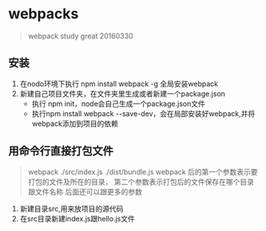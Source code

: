 # webpacks
> webpack study
> great 20160330


## 安装
1. 在nodo环境下执行 npm install webpack -g 全局安装webpack
2. 新建自己项目文件夹，在文件夹里生成或者新建一个package.json
    *   执行 npm init，node会自己生成一个package.json文件
    *   执行npm install webpack --save-dev，会在局部安装好webpack,并将webpack添加到项目的依赖

## 用命令行直接打包文件
> webpack ./src/index.js ./dist/bundle.js
> webpack 后的第一个参数表示要打包的文件及所在的目录，
> 第二个参数表示打包后的文件保存在哪个目录跟文件名称
> 后面还可以跟更多的参数

1. 新建目录src,用来放项目的源代码
2. 在src目录新建index.js跟hello.js文件